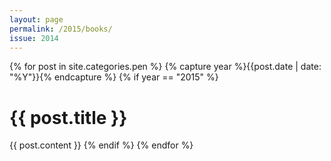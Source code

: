 ```yaml
---
layout: page
permalink: /2015/books/
issue: 2014
---
```

{% for post in site.categories.pen %}
{% capture year %}{{post.date | date: "%Y"}}{% endcapture %}
  {% if year == "2015" %}
	
<h1>{{ post.title }}</h1>
{{ post.content }}
  {% endif %}
{% endfor %}